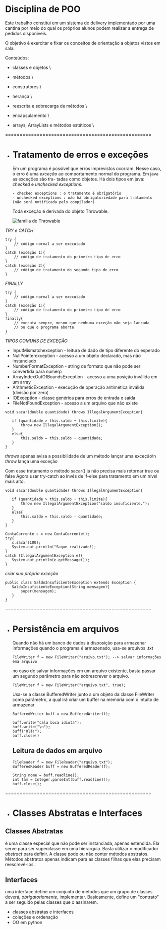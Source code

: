 # Disciplina de POO

Este trabalho constitui em um sistema de delivery implementado por uma cantina
por meio do qual os próprios alunos podem realizar a entrega de pedidos disponíveis.

O objetivo é exercitar e fixar os conceitos de orientação a objetos vistos em sala.

Conteúdos:

* classes e objetos
  \\
  
* métodos
  \\
  
* construtores
  \\
  
* herança
  \\
  
* reescrita e sobrecarga de métodos
  \\
  
* encapsulamento
  \\
  
* arrays, ArrayLists e métodos estáticos
  \\

===================================================
* # Tratamento de erros e exceções

  Em um programa é possível que erros imprevistos ocorram. Nesse caso, o erro é
  uma *exceção* ao comportamento normal do programa. Em java as exceções são tra-
  tadas como objetos. Há dois tipos em java: *checked* e *unchecked exceptions*.

      - checked exceptions : o tratamento é obrigatório
      - unchecked exceptions : não há obrigatoriedade para tratamento (não será notificada pelo compilador)

  Toda exceção é derivada do objeto Throwable.

  ![familia do Throwable](https://www.alura.com.br/apostila-java-orientacao-objetos/assets/images/excecoes/arvore_heranca_throwable.png)

 *TRY e CATCH*
  ```
  try {
      // código normal a ser executado
  }
  catch (exceção 1){
      // código de tratamento do primeiro tipo de erro
  }
  catch (exceção 2){
      // código de tratamento do segundo tipo de erro
  }
  ```

  *FINALLY*
  ```
  try {
      // código normal a ser executado
  }
  catch (exceção 1){
      // código de tratamento do primeiro tipo de erro
  }
  finally{
      // executa sempre, mesmo que nenhuma exceção não seja lançada
      // ou que o programa aborte
  }
  ```

 *TIPOS COMUNS DE EXCEÇÃO*
 
   - InputMismatchexception - leitura de dado de tipo diferente do esperado
   -  NullPointerexception - acesso a um objeto declarado, mas não instanciado
   -  NumberFormatException - string de formato que não pode ser convertida para numerp
   -  ArrayIndexOutOfBoundsException - acesso a uma posição inválida em um array
   -  ArithmeticException - execução de operação aritimética inválida (divisão por zero)
   -  IOException - classe genérica para erros de entrada e saída
   -  FileNotFoundException - acesso a um arquivo que não existe


 ```
 void sacar(double quantidade) throws IllegalArgumentException{

    if (quantidade > this.saldo + this.limite){
        throw new IllegalArgumentException();
    }
    else{
        this.saldo = this.saldo - quantidade;
    }
 }
 ```
 *throws* apenas avisa a possibilidade de um método lançar uma exceção\n
 *throw* lança uma exceção

 Com esse tratamento o método sacar() já não precisa mais retornar true ou false
 Agora usar try-catch ao invés de if-else para tratamento em um nível mais alto.

 ```
 void sacar(double quantidade) throws IllegalArgumentException{

    if (quantidade > this.saldo + this.limite){
        throw new IllegalArgumentException("saldo insuficiente.");
    }
    else{
        this.saldo = this.saldo - quantidade;
    }
 }

 ContaCorrente c = new ContaCorrente();
 try{
    c.sacar(100);
    System.out.println("Saque realizado!);
 }
 catch (IllegalArgumentException e){
    System.out.println(e.getMessage());
 }
 ```

 *criar sua própria exceção*
 ```
 public class SaldoInsuficienteException extends Exception {
    SaldoInsuficienteException(String mensagem){
        super(mensagem);
    }
 }
 ```
===================================================
* # Persistência em arquivos

  Quando não há um banco de dados à disposição para armazenar informações quando o
  programa é armazenado, usa-se arquivos .txt

  ```
  FileWriter f = new FileWriter("aruivo.txt"); --> salvar informações ema arquivo
  ```
  
  no caso de salvar informações em um arquivo existente, basta passar um segundo
  parâmetro para não sobrescrever o arquivo.

  ```
  FileWriter f = new FileWriter("arquivo.txt", true);
  ```

  Usa-se a classe BufferedWriter junto a um objeto da classe FileWriter como parâmetro, a qual
  irá criar um buffer na memória com o intuito de armazenar

  ```
  BufferedWriter buff = new BufferedWriter(f);

  buff.write("cala boca idiota");
  buff.write("\n");
  buff("Olá!");
  buff.close()
  ```

  ## Leitura de dados em arquivo

  ```
  FileReader f = new FileReader("arquivo.txt");
  BufferedReader buff = new BufferedReader(f);

  String nome = buff.readline();
  int tam = Integer.parseInt(buff.readline());
  buff.close();
  ```
===================================================
* # Classes Abstratas e Interfaces

## Classes Abstratas

  é uma classe especial que não pode ser instanciada, apenas estendida. Ela
  serve para ser superclasse em uma hierarquia. Basta utilizar o modificador
  *abstract* para definir. A classe pode ou não conter métodos abstratos.
  Métodos abstratos apenas indicam para as classes filhas que elas precisam
  reescrevê-los.

## Interfaces

  uma interface define um conjunto de métodos que um grupo de classes deverá, *obrigatoriamente*,
  implementar. Basicamente, define um "contrato" a ser seguido pelas classes que o assinarem. 
  
  
  

































* classes abstratas e interfaces
* coleções e ordenação
* OO em python
